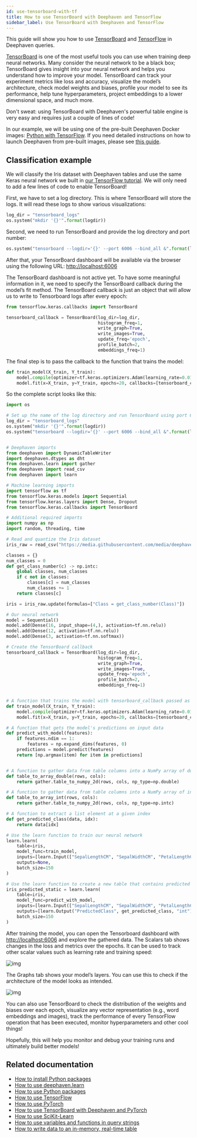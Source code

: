 ```yaml
---
id: use-tensorboard-with-tf
title: How to use TensorBoard with Deephaven and TensorFlow
sidebar_label: Use TensorBoard with Deephaven and TensorFlow
---
```


This guide will show you how to use [TensorBoard](https://www.tensorflow.org/tensorboard) and [TensorFlow](https://www.tensorflow.org/) in Deephaven queries.

[TensorBoard](https://www.tensorflow.org/tensorboard) is one of the most useful tools you can use when training deep neural networks. Many consider the neural network to be a black box; TensorBoard gives insight into your neural network and helps you understand how to improve your model. TensorBoard can track your experiment metrics like loss and accuracy, visualize the model’s architecture, check model weights and biases, profile your model to see its performance, help tune hyperparameters, project embeddings to a lower dimensional space, and much more.

Don't sweat: using TensorBoard with Deephaven's powerful table engine is very easy and requires just a couple of lines of code!

In our example, we will be using one of the pre-built Deephaven Docker images: [Python with TensorFlow](https://raw.githubusercontent.com/deephaven/deephaven-core/main/containers/python-examples/TensorFlow/docker-compose.yml). If you need detailed instructions on how to launch Deephaven from pre-built images, please see [this guide](https://deephaven.io/core/docs/tutorials/quickstart/#choose-a-deployment).

## Classification example

We will classify the Iris dataset with Deephaven tables and use the same Keras neural network we built in [our TensorFlow tutorial](https://deephaven.io/core/docs/how-to-guides/use-tensorflow/#classify-the-iris-dataset-with-deephaven-tables). We will only need to add a few lines of code to enable TensorBoard!

First, we have to set a log directory. This is where TensorBoard will store the logs. It will read these logs to show various visualizations:

```python skip-test
log_dir = "tensorboard_logs"
os.system("mkdir '{}'".format(logdir))
```

Second, we need to run TensorBoard and provide the log directory and port number:

```python skip-test
os.system("tensorboard --logdir='{}' --port 6006 --bind_all &".format(log_dir))
```

After that, your TensorBoard dashboard will be available via the browser using the following URL:
[http://localhost:6006](http://localhost:6006)

The TensorBoard dashboard is not active yet. To have some meaningful information in it, we need to specify the TensorBoard callback during the model’s fit method. The TensorBoard callback is just an object that will allow us to write to Tensorboard logs after every epoch:

```python skip-test
from tensorflow.keras.callbacks import TensorBoard

tensorboard_callback = TensorBoard(log_dir=log_dir,
                                   histogram_freq=1,
                                   write_graph=True,
                                   write_images=True,
                                   update_freq='epoch',
                                   profile_batch=2,
                                   embeddings_freq=1)
```

The final step is to pass the callback to the function that trains the model:

```python skip-test
def train_model(X_train, Y_train):
    model.compile(optimizer=tf.keras.optimizers.Adam(learning_rate=0.01), loss=tf.keras.losses.SparseCategoricalCrossentropy(from_logits=True), metrics=["accuracy"])
    model.fit(x=X_train, y=Y_train, epochs=20, callbacks=[tensorboard_callback])
```

So the complete script looks like this:

```python skip-test
import os

# Set up the name of the log directory and run TensorBoard using port 6006
log_dir = "tensorboard_logs"
os.system("mkdir '{}'".format(logdir))
os.system("tensorboard --logdir='{}' --port 6006 --bind_all &".format(log_dir))


# Deephaven imports
from deephaven import DynamicTableWriter
import deephaven.dtypes as dht
from deephaven.learn import gather
from deephaven import read_csv
from deephaven import learn

# Machine learning imports
import tensorflow as tf
from tensorflow.keras.models import Sequential
from tensorflow.keras.layers import Dense, Dropout
from tensorflow.keras.callbacks import TensorBoard

# Additional required imports
import numpy as np
import random, threading, time

# Read and quantize the Iris dataset
iris_raw = read_csv("https://media.githubusercontent.com/media/deephaven/examples/main/Iris/csv/iris.csv")

classes = {}
num_classes = 0
def get_class_number(c) -> np.intc:
    global classes, num_classes
    if c not in classes:
        classes[c] = num_classes
        num_classes += 1
    return classes[c]

iris = iris_raw.update(formulas=["Class = get_class_number(Class)"])

# Our neural network
model = Sequential()
model.add(Dense(16, input_shape=(4,), activation=tf.nn.relu))
model.add(Dense(12, activation=tf.nn.relu))
model.add(Dense(3, activation=tf.nn.softmax))

# Create the TensorBoard callback
tensorboard_callback = TensorBoard(log_dir=log_dir,
                                   histogram_freq=1,
                                   write_graph=True,
                                   write_images=True,
                                   update_freq='epoch',
                                   profile_batch=2,
                                   embeddings_freq=1)


# A function that trains the model with tensorboard_callback passed as a parameter
def train_model(X_train, Y_train):
    model.compile(optimizer=tf.keras.optimizers.Adam(learning_rate=0.01), loss=tf.keras.losses.SparseCategoricalCrossentropy(from_logits=True), metrics=["accuracy"])
    model.fit(x=X_train, y=Y_train, epochs=20, callbacks=[tensorboard_callback])

# A function that gets the model's predictions on input data
def predict_with_model(features):
    if features.ndim == 1:
        features = np.expand_dims(features, 0)
    predictions = model.predict(features)
    return [np.argmax(item) for item in predictions]


# A function to gather data from table columns into a NumPy array of doubles
def table_to_array_double(rows, cols):
    return gather.table_to_numpy_2d(rows, cols, np_type=np.double)

# A function to gather data from table columns into a NumPy array of integers
def table_to_array_int(rows, cols):
    return gather.table_to_numpy_2d(rows, cols, np_type=np.intc)

# A function to extract a list element at a given index
def get_predicted_class(data, idx):
    return data[idx]

# Use the learn function to train our neural network
learn.learn(
    table=iris,
    model_func=train_model,
    inputs=[learn.Input(["SepalLengthCM", "SepalWidthCM", "PetalLengthCM", "PetalWidthCM"], table_to_array_double), learn.Input(["Class"], table_to_array_int)],
    outputs=None,
    batch_size=150
)

# Use the learn function to create a new table that contains predicted values
iris_predicted_static = learn.learn(
    table=iris,
    model_func=predict_with_model,
    inputs=[learn.Input(["SepalLengthCM", "SepalWidthCM", "PetalLengthCM", "PetalWidthCM"], table_to_array_double)],
    outputs=[learn.Output("PredictedClass", get_predicted_class, "int")],
    batch_size=150
)
```

After training the model, you can open the Tensorboard dashboard with [http://localhost:6006](http://localhost:6006) and explore the gathered data.
The Scalars tab shows changes in the loss and metrics over the epochs. It can be used to track other scalar values such as learning rate and training speed:

![img](../assets/how-to/tensorboard-scalars-tf.png)

The Graphs tab shows your model’s layers. You can use this to check if the architecture of the model looks as intended.

![img](../assets/how-to/tensorboard-graphs-tf.png)

You can also use TensorBoard to check the distribution of the weights and biases over each epoch, visualize any vector representation (e.g., word embeddings and images), track the performance of every TensorFlow operation that has been executed, monitor hyperparameters and other cool things!

Hopefully, this will help you monitor and debug your training runs and ultimately build better models!

## Related documentation

- [How to install Python packages](./install-python-packages.md)
- [How to use deephaven.learn](./use-deephaven-learn.md)
- [How to use Python packages](./use-python-packages.md)
- [How to use TensorFlow](./use-tensorflow.md)
- [How to use PyTorch](./use-pytorch.md)
- [How to use TensorBoard with Deephaven and PyTorch](./use-tensorboard-with-pytorch.md)
- [How to use SciKit-Learn](./use-scikit-learn.md)
- [How to use variables and functions in query strings](./query-scope-how-to.md)
- [How to write data to an in-memory, real-time table](./dynamic-table-writer.md)
